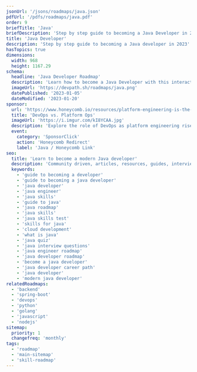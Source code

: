 ```yaml
---
jsonUrl: '/jsons/roadmaps/java.json'
pdfUrl: '/pdfs/roadmaps/java.pdf'
order: 9
briefTitle: 'Java'
briefDescription: 'Step by step guide to becoming a Java Developer in 2023'
title: 'Java Developer'
description: 'Step by step guide to becoming a Java developer in 2023'
hasTopics: true
dimensions:
  width: 968
  height: 1167.29
schema:
  headline: 'Java Developer Roadmap'
  description: 'Learn how to become a Java Developer with this interactive step by step guide in 2023. We also have resources and short descriptions attached to the roadmap items so you can get everything you want to learn in one place.'
  imageUrl: 'https://devpath.sh/roadmaps/java.png'
  datePublished: '2023-01-05'
  dateModified: '2023-01-20'
sponsor:
  url: 'https://www.honeycomb.io/resources/platform-engineering-is-the-future-of-ops-thanks?utm_medium=paid-sponsorship&utm_source=insight-partners&utm_campaign=plg_insightpartners_paidsponsorship'
  title: 'DevOps vs. Platform Ops'
  imageUrl: 'https://i.imgur.com/kI8YCAA.jpg'
  description: 'Explore the role of DevOps as platform engineering rises in the software development field.'
  event:
    category: 'SponsorClick'
    action: 'Honeycomb Redirect'
    label: 'Java / Honeycomb Link'
seo:
  title: 'Learn to become a modern Java developer'
  description: 'Community driven, articles, resources, guides, interview questions, quizzes for java development. Learn to become a modern Java developer by following the steps, skills, resources and guides listed in this roadmap.'
  keywords:
    - 'guide to becoming a developer'
    - 'guide to becoming a java developer'
    - 'java developer'
    - 'java engineer'
    - 'java skills'
    - 'guide to java'
    - 'java roadmap'
    - 'java skills'
    - 'java skills test'
    - 'skills for java'
    - 'cloud development'
    - 'what is java'
    - 'java quiz'
    - 'java interview questions'
    - 'java engineer roadmap'
    - 'java developer roadmap'
    - 'become a java developer'
    - 'java developer career path'
    - 'java developer'
    - 'modern java developer'
relatedRoadmaps:
  - 'backend'
  - 'spring-boot'
  - 'devops'
  - 'python'
  - 'golang'
  - 'javascript'
  - 'nodejs'
sitemap:
  priority: 1
  changefreq: 'monthly'
tags:
  - 'roadmap'
  - 'main-sitemap'
  - 'skill-roadmap'
---
```


